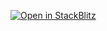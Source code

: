 [![Open in StackBlitz](https://developer.stackblitz.com/img/open_in_stackblitz.svg)](https://stackblitz.com/github/Janpot/mui-live/tree/master/examples/vite?file=src%2FApp.tsx)
